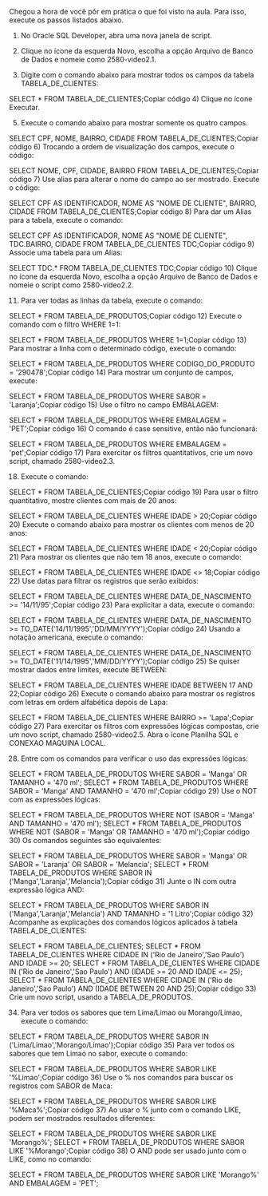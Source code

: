 Chegou a hora de você pôr em prática o que foi visto na aula. Para isso, execute os passos listados abaixo.

1) No Oracle SQL Developer, abra uma nova janela de script.

2) Clique no ícone da esquerda Novo, escolha a opção Arquivo de Banco de Dados e nomeie como 2580-video2.1.

3) Digite com o comando abaixo para mostrar todos os campos da tabela TABELA_DE_CLIENTES:

SELECT * FROM TABELA_DE_CLIENTES;Copiar código
4) Clique no ícone Executar.

5) Execute o comando abaixo para mostrar somente os quatro campos.

SELECT CPF, NOME, BAIRRO, CIDADE FROM TABELA_DE_CLIENTES;Copiar código
6) Trocando a ordem de visualização dos campos, execute o código:

SELECT NOME, CPF, CIDADE, BAIRRO FROM TABELA_DE_CLIENTES;Copiar código
7) Use alias para alterar o nome do campo ao ser mostrado. Execute o código:

SELECT CPF AS IDENTIFICADOR, NOME AS "NOME DE CLIENTE", BAIRRO, CIDADE FROM TABELA_DE_CLIENTES;Copiar código
8) Para dar um Alias para a tabela, execute o comando:

SELECT CPF AS IDENTIFICADOR, NOME AS "NOME DE CLIENTE", TDC.BAIRRO, CIDADE FROM TABELA_DE_CLIENTES TDC;Copiar código
9) Associe uma tabela para um Alias:

SELECT TDC.* FROM TABELA_DE_CLIENTES TDC;Copiar código
10) Clique no ícone da esquerda Novo, escolha a opção Arquivo de Banco de Dados e nomeie o script como 2580-video2.2.

11) Para ver todas as linhas da tabela, execute o comando:

SELECT * FROM TABELA_DE_PRODUTOS;Copiar código
12) Execute o comando com o filtro WHERE 1=1:

SELECT * FROM TABELA_DE_PRODUTOS WHERE 1=1;Copiar código
13) Para mostrar a linha com o determinado código, execute o comando:

SELECT * FROM TABELA_DE_PRODUTOS WHERE CODIGO_DO_PRODUTO = '290478';Copiar código
14) Para mostrar um conjunto de campos, execute:

SELECT * FROM TABELA_DE_PRODUTOS WHERE SABOR = 'Laranja';Copiar código
15) Use o filtro no campo EMBALAGEM:

SELECT * FROM TABELA_DE_PRODUTOS WHERE EMBALAGEM = 'PET';Copiar código
16) O comando é case sensitive, então não funcionará:

SELECT * FROM TABELA_DE_PRODUTOS WHERE EMBALAGEM = 'pet';Copiar código
17) Para exercitar os filtros quantitativos, crie um novo script, chamado 2580-video2.3.

18) Execute o comando:

SELECT * FROM TABELA_DE_CLIENTES;Copiar código
19) Para usar o filtro quantitativo, mostre clientes com mais de 20 anos:

SELECT * FROM TABELA_DE_CLIENTES WHERE IDADE > 20;Copiar código
20) Execute o comando abaixo para mostrar os clientes com menos de 20 anos:

SELECT * FROM TABELA_DE_CLIENTES WHERE IDADE < 20;Copiar código
21) Para mostrar os clientes que não tem 18 anos, execute o comando:

SELECT * FROM TABELA_DE_CLIENTES WHERE IDADE <> 18;Copiar código
22) Use datas para filtrar os registros que serão exibidos:

SELECT * FROM TABELA_DE_CLIENTES WHERE DATA_DE_NASCIMENTO >= '14/11/95';Copiar código
23) Para explicitar a data, execute o comando:

SELECT * FROM TABELA_DE_CLIENTES WHERE DATA_DE_NASCIMENTO >= TO_DATE('14/11/1995','DD/MM/YYYY');Copiar código
24) Usando a notação americana, execute o comando:

SELECT * FROM TABELA_DE_CLIENTES WHERE DATA_DE_NASCIMENTO >= TO_DATE('11/14/1995','MM/DD/YYYY');Copiar código
25) Se quiser mostrar dados entre limites, execute BETWEEN:

SELECT * FROM TABELA_DE_CLIENTES WHERE IDADE BETWEEN 17 AND 22;Copiar código
26) Execute o comando abaixo para mostrar os registros com letras em ordem alfabética depois de Lapa:

SELECT * FROM TABELA_DE_CLIENTES WHERE BAIRRO >= 'Lapa';Copiar código
27) Para exercitar os filtros com expressões lógicas compostas, crie um novo script, chamado 2580-video2.5. Abra o ícone Planilha SQL e CONEXAO MAQUINA LOCAL.

28) Entre com os comandos para verificar o uso das expressões lógicas:

SELECT * FROM TABELA_DE_PRODUTOS WHERE SABOR = 'Manga' OR TAMANHO = '470 ml';
SELECT * FROM TABELA_DE_PRODUTOS WHERE SABOR = 'Manga' AND TAMANHO = '470 ml';Copiar código
29) Use o NOT com as expressões lógicas:

SELECT * FROM TABELA_DE_PRODUTOS WHERE NOT (SABOR = 'Manga' AND TAMANHO = '470 ml');
SELECT * FROM TABELA_DE_PRODUTOS WHERE NOT (SABOR = 'Manga' OR TAMANHO = '470 ml');Copiar código
30) Os comandos seguintes são equivalentes:

SELECT * FROM TABELA_DE_PRODUTOS WHERE SABOR = 'Manga' OR SABOR = 'Laranja' OR SABOR = 'Melancia';
SELECT * FROM TABELA_DE_PRODUTOS WHERE SABOR IN ('Manga','Laranja','Melancia');Copiar código
31) Junte o IN com outra expressão lógica AND:

SELECT * FROM TABELA_DE_PRODUTOS WHERE SABOR IN ('Manga','Laranja','Melancia') AND TAMANHO = '1 Litro';Copiar código
32) Acompanhe as explicações dos comandos lógicos aplicados à tabela TABELA_DE_CLIENTES:

SELECT * FROM TABELA_DE_CLIENTES;
SELECT * FROM TABELA_DE_CLIENTES WHERE CIDADE IN ('Rio de Janeiro','Sao Paulo') AND IDADE >= 20;
SELECT * FROM TABELA_DE_CLIENTES WHERE CIDADE IN ('Rio de Janeiro','Sao Paulo') AND (IDADE >= 20 AND IDADE <= 25);
SELECT * FROM TABELA_DE_CLIENTES WHERE CIDADE IN ('Rio de Janeiro','Sao Paulo') AND (IDADE BETWEEN 20 AND 25);Copiar código
33) Crie um novo script, usando a TABELA_DE_PRODUTOS.

34) Para ver todos os sabores que tem Lima/Limao ou Morango/Limao, execute o comando:

SELECT * FROM TABELA_DE_PRODUTOS WHERE SABOR IN ('Lima/Limao','Morango/Limao');Copiar código
35) Para ver todos os sabores que tem Limao no sabor, execute o comando:

SELECT * FROM TABELA_DE_PRODUTOS WHERE SABOR LIKE '%Limao';Copiar código
36) Use o % nos comandos para buscar os registros com SABOR de Maca:

SELECT * FROM TABELA_DE_PRODUTOS WHERE SABOR LIKE '%Maca%';Copiar código
37) Ao usar o % junto com o comando LIKE, podem ser mostrados resultados diferentes:

SELECT * FROM TABELA_DE_PRODUTOS WHERE SABOR LIKE 'Morango%';
SELECT * FROM TABELA_DE_PRODUTOS WHERE SABOR LIKE '%Morango';Copiar código
38) O AND pode ser usado junto com o LIKE, como no comando:

SELECT * FROM TABELA_DE_PRODUTOS WHERE SABOR LIKE 'Morango%' AND EMBALAGEM = 'PET';
